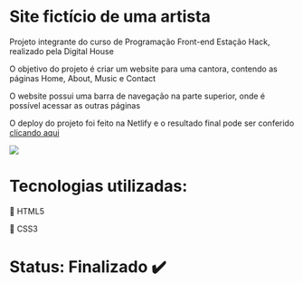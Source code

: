 # Site fictício de uma artista

Projeto integrante do curso de Programação Front-end Estação Hack, realizado pela Digital House

O objetivo do projeto é criar um website para uma cantora, contendo as páginas Home, About, Music e Contact

O website possui uma barra de navegação na parte superior, onde é possível acessar as outras páginas

O deploy do projeto foi feito na Netlify e o resultado final pode ser conferido [clicando aqui](https://jane-doe-website.netlify.app)

[![](pitch.gif)](https://jane-doe-website.netlify.app)

# Tecnologias utilizadas:
:small_orange_diamond: HTML5

:small_blue_diamond: CSS3

# Status: Finalizado :heavy_check_mark:
